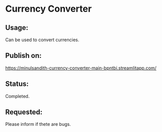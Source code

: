 # Currency Converter
## Usage:
Can be used to convert currencies.
## Publish on:
https://minulsandith-currency-converter-main-bpntbi.streamlitapp.com/
## Status:
Completed.
## Requested:
Please inform if thete are bugs.
